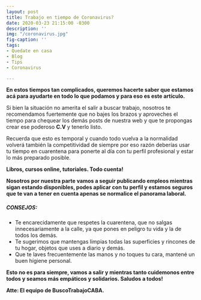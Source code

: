```yaml
---
layout: post
title: Trabajo en tiempo de Coronavirus?
date: 2020-03-23 21:15:00 -0300
description: ''
img: "/coronavirus.jpg"
fig-caption: ''
tags:
- Quedate en casa
- Blog
- Tips
- Coronavirus

---
```

**En estos tiempos tan complicados, queremos hacerte saber que estamos acá para ayudarte en todo lo que podamos y para eso es este artículo.**

Si bien la situación no amerita el salir a buscar trabajo, nosotros te recomendamos fuertemente que no bajes los brazos y aproveches el tiempo para chequear los demás posts de nuestra web y que te propongas crear ese poderoso **C.V** y tenerlo listo.

Recuerda que esto es temporal y cuando todo vuelva a la normalidad volverá también la competitividad de siempre por eso razón deberías usar tu tiempo en cuarentena para ponerte al día con tu perfil profesional y estar lo más preparado posible. 

**Libros, cursos online, tutoriales. Todo cuenta!**

**Nosotros por nuestra parte vamos a seguir publicando empleos mientras sigan estando disponibles, podes aplicar con tu perfil y estamos seguros que te van a tener en cuenta apenas se normalice el panorama laboral.**

##### CONSEJOS:

* Te encarecidamente que respetes la cuarentena, que no salgas innecesariamente a la calle, ya que pones en peligro tu vida y la de todos los demás.
* Te sugerimos que mantengas limpias todas las superficies y rincones de tu hogar, objetos que uses a diario y demás.
* Que te laves frecuentemente las manos y no toques tu cara, mantené un buen hígiene personal.

**Esto no es para siempre, vamos a salir y mientras tanto cuidemonos entre todos y seamos más empáticos y solidarios. Saludos a todos!**

**Atte: El equipo de BuscoTrabajoCABA.**